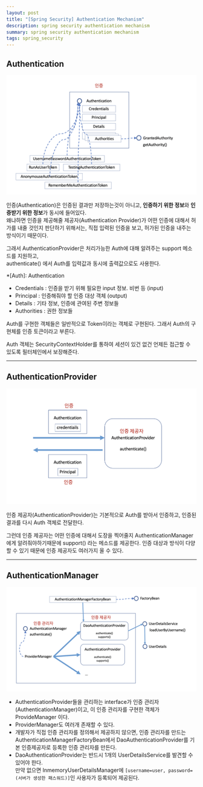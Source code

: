 ```yaml
---
layout: post
title: "[Spring Security] Authentication Mechanism"
description: spring security authentication mechanism
summary: spring security authentication mechanism
tags: spring_security
---
```


## **Authentication**

![auth-mech](2022-01-06-auth-mech.png)

인증(Authentication)은 인증된 결과만 저장하는것이 아니고, **인증하기 위한 정보**와 **인증받기 위한 정보**가 동시에 들어있다.  
왜냐하면 인증을 제공해줄 제공자(Authentication Provider)가 어떤 인증에 대해서 허가를 내줄 것인지 판단하기 위해서는, 직접 입력된 인증을 보고, 허가된 인증을 내주는 방식이기 때문이다.

그래서 AuthenticationProvider은 처리가능한 Auth에 대해 알려주는 support 메소드를 지원하고,  
authenticate() 에서 Auth를 입력값과 동시에 출력값으로도 사용한다.

*[Auth]: Authentication

- Credentials : 인증을 받기 위해 필요한 input 정보. 비번 등 (input)
- Principal : 인증해줘야 할 인증 대상 객체 (output)
- Details : 기타 정보, 인증에 관여된 주변 정보들
- Authorities : 권한 정보들

Auth를 구현한 객체들은 일반적으로 Token이라는 객체로 구현된다. 그래서 Auth의 구현체를 인증 토큰이라고 부른다.

Auth 객체는 SecurityContextHolder를 통하여 세션이 있건 없건 언제든 접근할 수 있도록 필터체인에서 보장해준다.

---

## **AuthenticationProvider**

![authProvider](2022-01-06-authProvider.png)

인증 제공자(AuthenticationProvider)는 기본적으로 Auth를 받아서 인증하고, 인증된 결과를 다시 Auth 객체로 전달한다.

그런데 인증 제공자는 어떤 인증에 대해서 도장을 찍어줄지 AuthenticationManager에게 알려줘야하기때문에 support() 라는 메소드를 제공한다. 인증 대상과 방식이 다양할 수 있기 때문에 인증 제공자도 여러가지 올 수 있다.

---

## **AuthenticationManager**

![authManager](2022-01-06-authManager.png)

- AuthenticationProvider들을 관리하는 interface가 인증 관리자(AuthenticationManager)이고, 이 인증 관리자를 구현한 객체가 ProvideManager 이다.
- ProviderManager도 여러개 존재할 수 있다.
- 개발자가 직접 인증 관리자를 정의해서 제공하지 않으면, 인증 관리자를 만드는 AuthenticationManagerFactoryBean에서 DaoAuthenticationProvider를 기본 인증제공자로 등록한 인증 관리자를 만든다.
- DaoAuthenticationProvider는 반드시 1개의 UserDetailsService를 발견할 수 있어야 한다.  
만약 없으면 InmemoryUserDetailsManager에 `[username=user, password=(서버가 생성한 패스워드)]`인 사용자가 등록되어 제공된다.
